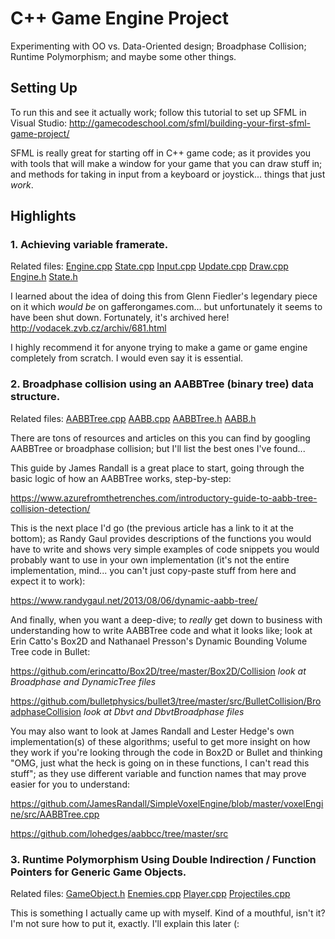 # C++ Game Engine Project
Experimenting with OO vs. Data-Oriented design; Broadphase Collision; Runtime Polymorphism; and maybe some other things.

## Setting Up
To run this and see it actually work; follow this tutorial to set up SFML in Visual Studio:
http://gamecodeschool.com/sfml/building-your-first-sfml-game-project/

SFML is really great for starting off in C++ game code; as it provides you with tools that will make a window for your game that you can draw stuff in; and methods for taking in input from a keyboard or joystick... things that just *work*.

## Highlights

### 1. Achieving variable framerate.

  Related files: [Engine.cpp](./Engine.cpp) [State.cpp](./State.cpp) [Input.cpp](./Input.cpp) [Update.cpp](./Update.cpp) [Draw.cpp](./Draw.cpp) [Engine.h](./Engine.h) [State.h](./State.h)
  
  I learned about the idea of doing this from Glenn Fiedler's legendary piece on it which *would be* on gafferongames.com... but unfortunately it seems to have been shut down. Fortunately, it's archived here! http://vodacek.zvb.cz/archiv/681.html
  
I highly recommend it for anyone trying to make a game or game engine completely from scratch. I would even say it is essential.

### 2. Broadphase collision using an AABBTree (binary tree) data structure.

  Related files: [AABBTree.cpp](./AABBTree.cpp) [AABB.cpp](./AABB.cpp) [AABBTree.h](./AABBTree.h) [AABB.h](./AABB.h) 
  
  There are tons of resources and articles on this you can find by googling AABBTree or broadphase collision; but I'll list the best ones I've found...
  
  This guide by James Randall is a great place to start, going through the basic logic of how an AABBTree works, step-by-step:
  
  https://www.azurefromthetrenches.com/introductory-guide-to-aabb-tree-collision-detection/
  
  This is the next place I'd go (the previous article has a link to it at the bottom); as Randy Gaul provides descriptions of the functions you would have to write and shows very simple examples of code snippets you would probably want to use in your own implementation (it's not the entire implementation, mind... you can't just copy-paste stuff from here and expect it to work):
  
  https://www.randygaul.net/2013/08/06/dynamic-aabb-tree/
  
  And finally, when you want a deep-dive; to *really* get down to business with understanding how to write AABBTree code and what it looks like; look at Erin Catto's Box2D and Nathanael Presson's Dynamic Bounding Volume Tree code in Bullet:
  
  https://github.com/erincatto/Box2D/tree/master/Box2D/Collision *look at Broadphase and DynamicTree files*
  
  https://github.com/bulletphysics/bullet3/tree/master/src/BulletCollision/BroadphaseCollision *look at Dbvt and DbvtBroadphase files*
  
  You may also want to look at James Randall and Lester Hedge's own implementation(s) of these algorithms; useful to get more insight on how they work if you're looking through the code in Box2D or Bullet and thinking "OMG, just what the heck is going on in these functions, I can't read this stuff"; as they use different variable and function names that may prove easier for you to understand:
  
  https://github.com/JamesRandall/SimpleVoxelEngine/blob/master/voxelEngine/src/AABBTree.cpp
  
  https://github.com/lohedges/aabbcc/tree/master/src
  
### 3. Runtime Polymorphism Using Double Indirection / Function Pointers for Generic Game Objects.

  Related files: [GameObject.h](./GameObject.h) [Enemies.cpp](./Enemies.cpp) [Player.cpp](./Player.cpp) [Projectiles.cpp](./Projectiles.cpp)
  
  This is something I actually came up with myself. Kind of a mouthful, isn't it? I'm not sure how to put it, exactly. I'll explain this later (:
